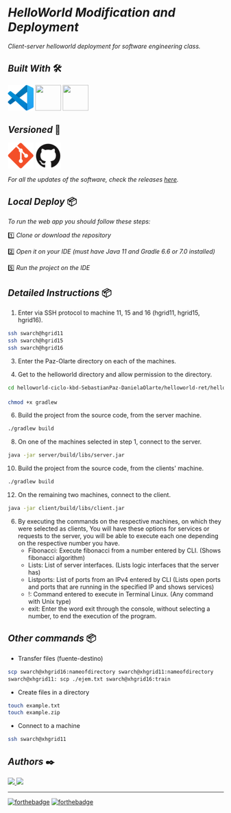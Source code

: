 # ***HelloWorld Modification and Deployment***

*Client-server helloworld deployment for software engineering class.*

## ***Built With*** 🛠️

<p align="left">
    <a href="https://code.visualstudio.com/" target="_blank"> <img src="https://raw.githubusercontent.com/devicons/devicon/2ae2a900d2f041da66e950e4d48052658d850630/icons/vscode/vscode-original.svg" height="60" width = "60"></a>
    <a href="https://code.visualstudio.com/](https://gradle.org/install/)" target="_blank"> <img src="https://cdn.jsdelivr.net/gh/devicons/devicon@latest/icons/gradle/gradle-original.svg" height="60" width = "60"></a>
    <a href="https://code.visualstudio.com/](https://gradle.org/install/)" target="_blank"> <img src="https://cdn.jsdelivr.net/gh/devicons/devicon@latest/icons/java/java-original.svg" height="60" width = "60"></a>
</p>

## ***Versioned*** 📌

<p align="left">
     <a href="https://git-scm.com/" target="_blank"> <img src="https://raw.githubusercontent.com/devicons/devicon/2ae2a900d2f041da66e950e4d48052658d850630/icons/git/git-original.svg" height="60" width = "60"></a>
    <a href="https://github.com/" target="_blank"> <img src="https://raw.githubusercontent.com/devicons/devicon/2ae2a900d2f041da66e950e4d48052658d850630/icons/github/github-original.svg" height="60" width = "60"></a>
</p>

*For all the updates of the software, check the releases [here](https://github.com/danielaolartebo/PI1-RBE/tags).*

## ***Local Deploy*** 📦

*To run the web app you should follow these steps:*

1️⃣ *Clone or download the repository*

2️⃣ *Open it on your IDE (must have Java 11 and Gradle 6.6 or 7.0 installed)*

5️⃣ *Run the project on the IDE*

## ***Detailed Instructions*** 📦

1. Enter via SSH protocol to machine 11, 15 and 16 (hgrid11, hgrid15, hgrid16).
```bash
ssh swarch@hgrid11
ssh swarch@hgrid15
ssh swarch@hgrid16
```
    
3. Enter the Paz-Olarte directory on each of the machines.

4. Get to the helloworld directory and allow permission to the directory.
```bash
cd helloworld-ciclo-kbd-SebastianPaz-DanielaOlarte/helloworld-ret/helloworld-ret

chmod +x gradlew
```

6. Build the project from the source code, from the server machine.
```bash
./gradlew build
```
    
8. On one of the machines selected in step 1, connect to the server.
```bash
java -jar server/build/libs/server.jar
```
    
10. Build the project from the source code, from the clients' machine.
```bash
./gradlew build
```

12. On the remaining two machines, connect to the client.
```bash
java -jar client/build/libs/client.jar
```

6. By executing the commands on the respective machines, on which they were selected as clients,
You will have these options for services or requests to the server, you will be able to execute each one depending on the respective number you have.
      - Fibonacci: Execute fibonacci from a number entered by CLI. (Shows fibonacci algorithm)
      - Lists: List of server interfaces. (Lists logic interfaces that the server has)
      - Listports: List of ports from an IPv4 entered by CLI (Lists open ports and ports that are running in the specified IP and shows services)
      - !: Command entered to execute in Terminal Linux. (Any command with Unix type)
      - exit: Enter the word exit through the console, without selecting a number, to end the execution of the program.


## ***Other commands*** 📦

- Transfer files (fuente-destino)
```bash
scp swarch@xhgrid16:nameofdirectory swarch@xhgrid11:nameofdirectory
swarch@xhgrid11: scp ./ejem.txt swarch@xhgrid16:train
```
- Create files in a directory
```bash
touch example.txt
touch example.zip
```
- Connect to a machine
```bash
ssh swarch@xhgrid11
```

## ***Authors*** ✒️

<p align="left">
  <a href="https://github.com/danielaolartebo" target="_blank"> <img src="https://images.weserv.nl/?url=avatars.githubusercontent.com/u/53228651?v=4&h=60&w=60&fit=cover&mask=circle"</a>
  <a href="https://github.com/Sebas-gifPaz777" target="_blank"> <img src="https://images.weserv.nl/?url=avatars.githubusercontent.com/u/84254040?v=4&h=60&w=60&fit=cover&mask=circle"</a>

    
</p>

---

[![forthebadge](https://forthebadge.com/images/badges/built-with-love.svg)](https://forthebadge.com)
[![forthebadge](https://forthebadge.com/images/badges/for-you.svg)](https://forthebadge.com)
